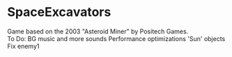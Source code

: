 # SpaceExcavators
Game based on the 2003 "Asteroid Miner" by Positech Games.  
To Do:
BG music and more sounds
Performance optimizations
'Sun' objects
Fix enemy1